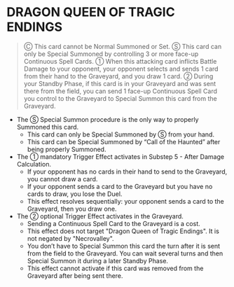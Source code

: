 
# DRAGON QUEEN OF TRAGIC ENDINGS  
> Ⓒ This card cannot be Normal Summoned or Set. Ⓢ This card can only be Special Summoned by controlling 3 or more face-up Continuous Spell Cards. ① When this attacking card inflicts Battle Damage to your opponent, your opponent selects and sends 1 card from their hand to the Graveyard, and you draw 1 card. ② During your Standby Phase, if this card is in your Graveyard and was sent there from the field, you can send 1 face-up Continuous Spell Card you control to the Graveyard to Special Summon this card from the Graveyard.

*   The Ⓢ Special Summon procedure is the only way to properly Summoned this card.
    *   This card can only be Special Summoned by Ⓢ from your hand.
    *   This card can be Special Summoned by “Call of the Haunted” after being properly Summoned.
*   The ① mandatory Trigger Effect activates in Substep 5 - After Damage Calculation.
    *   If your opponent has no cards in their hand to send to the Graveyard, you cannot draw a card.
    *   If your opponent sends a card to the Graveyard but you have no cards to draw, you lose the Duel.
    *   This effect resolves sequentially: your opponent sends a card to the Graveyard, then you draw one.
*   The ② optional Trigger Effect activates in the Graveyard.
    *   Sending a Continuous Spell Card to the Graveyard is a cost.
    *   This effect does not target "Dragon Queen of Tragic Endings". It is not negated by "Necrovalley".
    *   You don’t have to Special Summon this card the turn after it is sent from the field to the Graveyard. You can wait several turns and then Special Summon it during a later Standby Phase.
    *   This effect cannot activate if this card was removed from the Graveyard after being sent there.

  